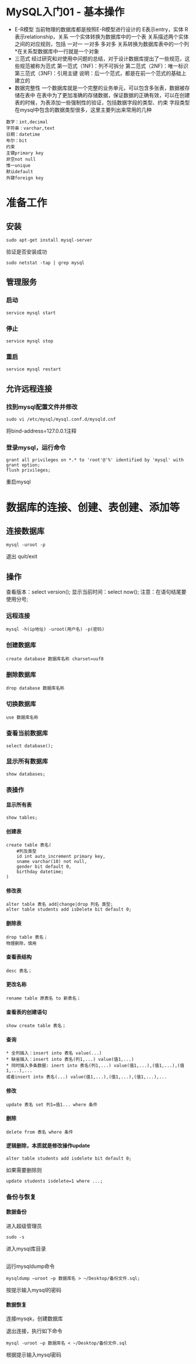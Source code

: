 # MySQL入门01 - 基本操作
* E-R模型
当前物理的数据库都是按照E-R模型进行设计的
E表示entry，实体
R表示relationship，关系
一个实体转换为数据库中的一个表
关系描述两个实体之间的对应规则，包括
一对一
一对多
多对多
关系转换为数据库表中的一个列 *在关系型数据库中一行就是一个对象
* 三范式
经过研究和对使用中问题的总结，对于设计数据库提出了一些规范，这些规范被称为范式
第一范式（1NF)：列不可拆分
第二范式（2NF)：唯一标识
第三范式（3NF)：引用主键
说明：后一个范式，都是在前一个范式的基础上建立的
* 数据完整性
一个数据库就是一个完整的业务单元，可以包含多张表，数据被存储在表中
在表中为了更加准确的存储数据，保证数据的正确有效，可以在创建表的时候，为表添加一些强制性的验证，包括数据字段的类型、约束
字段类型
在mysql中包含的数据类型很多，这里主要列出来常用的几种
```
数字：int,decimal
字符串：varchar,text
日期：datetime
布尔：bit
约束
主键primary key
非空not null
惟一unique
默认default
外键foreign key
```

# 准备工作 
## 安装
```
sudo apt-get install mysql-server
```
验证是否安装成功
```
sudo netstat -tap | grep mysql
```
## 管理服务
### 启动
```
service mysql start
```
### 停止
```
service mysql stop
```
### 重启
```
service mysql restart
```
## 允许远程连接
### 找到mysql配置文件并修改
```
sudo vi /etc/mysql/mysql.conf.d/mysqld.cnf
```
将bind-address=127.0.0.1注释
### 登录mysql，运行命令
```
grant all privileges on *.* to 'root'@'%' identified by 'mysql' with grant option;
flush privileges;
```
重启mysql

# 数据库的连接、创建、表创建、添加等
## 连接数据库
```
mysql -uroot -p
```
退出 quit/exit

## 操作
查看版本：select version();
显示当前时间：select now();
注意：在语句结尾要使用分号;
### 远程连接
```
mysql -h(ip地址) -uroot(用户名) -p(密码)
```
### 创建数据库
```
create database 数据库名称 charset=uuf8
```
### 删除数据库
```
drop database 数据库名称
```
### 切换数据库
```
use 数据库名称
```
### 查看当前数据库
```
select database();
```
### 显示所有数据库
```
show databases;
```
### 表操作

#### 显示所有表
```
show tables;
```
#### 创建表
```
create table 表名(
    #列及类型
    id int auto_increment primary key,
    sname varchar(10) not null,
    gender bit default 0,
    birthday datetime;
)
```

#### 修改表
```
alter table 表名 add|change|drop 列名 类型;
alter table students add isDelete bit default 0;
```
#### 删除表
```
drop table 表名；
物理删除，慎用
```
#### 查看表结构
```
desc 表名；
```
#### 更改名称
```
rename table 原表名 to 新表名；
```
#### 查看表的创建语句
```
show create table 表名；
```
#### 查询
```
* 全列插入：insert into 表名 value(...)
* 缺省插入：insert into 表名(列1,...) value(值1,...)
* 同时插入多条数据: inert into 表名(列1,...) value(值1,...),(值1,...),(值1,...),...
或者insert into 表名(...) value(值1,...),(值1,...),(值1,...),...
```
#### 修改
```
update 表名 set 列1=值1... where 条件
```

#### 删除
```
delete from 表名 where 条件
```

#### 逻辑删除，本质就是修改操作update
```
alter table students add isdelete bit default 0;
```
如果需要删除则
```
update students isdelete=1 where ...;
```
### 备份与恢复
#### 数据备份
进入超级管理员
```
sudo -s
```
进入mysql库目录
```cd /var/lib/mysql
```
运行mysqldump命令
```
mysqldump –uroot –p 数据库名 > ~/Desktop/备份文件.sql;
```
按提示输入mysql的密码
#### 数据恢复
连接mysqk，创建数据库

退出连接，执行如下命令
```
mysql -uroot –p 数据库名 < ~/Desktop/备份文件.sql
```
根据提示输入mysql密码